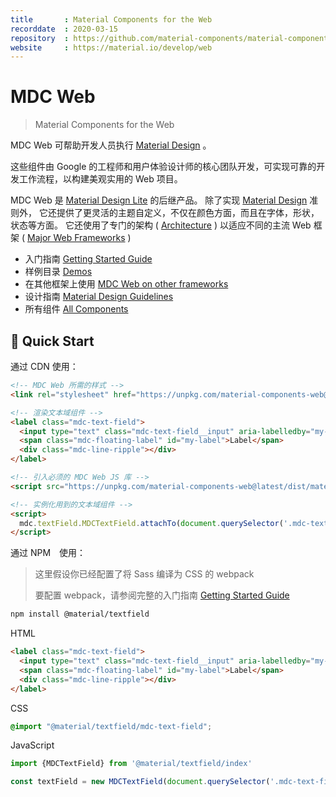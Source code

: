 ```yaml
---
title       : Material Components for the Web
recorddate  : 2020-03-15
repository  : https://github.com/material-components/material-components-web
website     : https://material.io/develop/web
---
```


# MDC Web

> Material Components for the Web

MDC Web 可帮助开发人员执行 [Material Design][MD] 。

这些组件由 Google 的工程师和用户体验设计师的核心团队开发，可实现可靠的开发工作流程，以构建美观实用的 Web 项目。

MDC Web 是 [Material Design Lite][MDL] 的后继产品。
除了实现 [Material Design][MDG] 准则外，
它还提供了更灵活的主题自定义，不仅在颜色方面，而且在字体，形状，状态等方面。
它还使用了专门的架构 ( [Architecture] ) 以适应不同的主流 Web 框架 ( [Major Web Frameworks][Frameworks] )

- 入门指南 [Getting Started Guide]
- 样例目录 [Demos][Catalog]
- 在其他框架上使用 [MDC Web on other frameworks][Frameworks]
- 设计指南 [Material Design Guidelines][MDG]
- 所有组件 [All Components][Components]


[MD]: <https://www.material.io/>
[MDG]: <https://material.io/design>
[MDL]: <https://getmdl.io/>
[Architecture]: <https://github.com/material-components/material-components-web/blob/master/docs/code/architecture.md>
[Frameworks]: <https://github.com/material-components/material-components-web/blob/master/docs/framework-wrappers.md>
[Getting Started Guide]: <https://github.com/material-components/material-components-web/blob/master/docs/getting-started.md>
[Catalog]: <https://material-components.github.io/material-components-web-catalog>
[Components]: <https://github.com/material-components/material-components-web/blob/master/packages>

## 🚀 Quick Start

通过 CDN 使用：

```html
<!-- MDC Web 所需的样式 -->
<link rel="stylesheet" href="https://unpkg.com/material-components-web@latest/dist/material-components-web.min.css">

<!-- 渲染文本域组件 -->
<label class="mdc-text-field">
  <input type="text" class="mdc-text-field__input" aria-labelledby="my-label">
  <span class="mdc-floating-label" id="my-label">Label</span>
  <div class="mdc-line-ripple"></div>
</label>

<!-- 引入必须的 MDC Web JS 库 -->
<script src="https://unpkg.com/material-components-web@latest/dist/material-components-web.min.js"></script>

<!-- 实例化用到的文本域组件 -->
<script>
  mdc.textField.MDCTextField.attachTo(document.querySelector('.mdc-text-field'));
</script>
```
通过 NPM　使用：

> 这里假设你已经配置了将 Sass 编译为 CSS 的 webpack
>
> 要配置 webpack，请参阅完整的入门指南 [Getting Started Guide]

```sh
npm install @material/textfield
```

HTML

```html
<label class="mdc-text-field">
  <input type="text" class="mdc-text-field__input" aria-labelledby="my-label">
  <span class="mdc-floating-label" id="my-label">Label</span>
  <div class="mdc-line-ripple"></div>
</label>
```

CSS

```css
@import "@material/textfield/mdc-text-field";
```

JavaScript

```js
import {MDCTextField} from '@material/textfield/index'

const textField = new MDCTextField(document.querySelector('.mdc-text-field'))
```
